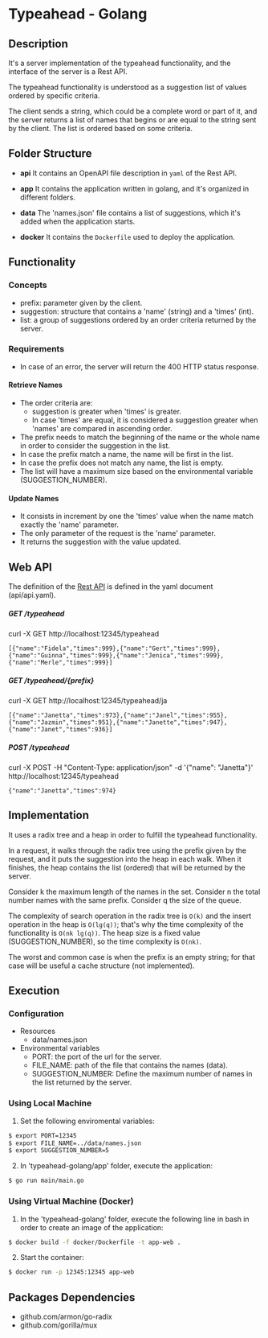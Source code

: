 # Typeahead - Golang

## Description
It's a server implementation of the typeahead functionality, and the interface of the server is a Rest API.

The typeahead functionality is understood as a suggestion list of values ordered by specific criteria.

The client sends a string, which could be a complete word or part of it, and the server returns a list of names that begins or are equal to the string sent by the client. The list is ordered based on some criteria.

## Folder Structure
* **api**
It contains an OpenAPI file description in `yaml` of the Rest API.

* **app**
It contains the application written in golang, and it's organized in different folders.

* **data**
The 'names.json' file contains a list of suggestions, which it's added when the application starts.

* **docker**
It contains the `Dockerfile` used to deploy the application.

## Functionality
### Concepts
* prefix: parameter given by the client.
* suggestion: structure that contains a 'name' (string) and a 'times' (int).
* list: a group of suggestions ordered by an order criteria returned by the server.

### Requirements
* In case of an error, the server will return the 400 HTTP status response.

#### Retrieve Names
* The order criteria are:
  * suggestion is greater when 'times' is greater.
  * In case 'times' are equal, it is considered a suggestion greater when 'names' are compared in ascending order.
* The prefix needs to match the beginning of the name or the whole name in order to consider the suggestion in the list.
* In case the prefix match a name, the name will be first in the list.
* In case the prefix does not match any name, the list is empty.
* The list will have a maximum size based on the environmental variable (SUGGESTION_NUMBER).

#### Update Names
* It consists in increment by one the 'times' value when the name match exactly the 'name' parameter.
* The only parameter of the request is the 'name' parameter.
* It returns the suggestion with the value updated.

## Web API
The definition of the [Rest API](./api/api.yaml) is defined in the yaml document (api/api.yaml).

##### **GET /typeahead**
curl -X GET http://localhost:12345/typeahead
```
[{"name":"Fidela","times":999},{"name":"Gert","times":999},{"name":"Guinna","times":999},{"name":"Jenica","times":999},{"name":"Merle","times":999}]
```

##### **GET /typeahead/{prefix}**
curl -X GET http://localhost:12345/typeahead/ja
```
[{"name":"Janetta","times":973},{"name":"Janel","times":955},{"name":"Jazmin","times":951},{"name":"Janette","times":947},{"name":"Janet","times":936}]
```

##### **POST /typeahead**
curl -X POST -H "Content-Type: application/json" -d '{"name": "Janetta"}' http://localhost:12345/typeahead
```
{"name":"Janetta","times":974}
```

## Implementation
It uses a radix tree and a heap in order to fulfill the typeahead functionality.

In a request, it walks through the radix tree using the prefix given by the request, and it puts the suggestion into the heap in each walk. When it finishes, the heap contains the list (ordered) that will be returned by the server.

Consider k the maximum length of the names in the set.
Consider n the total number names with the same prefix.
Consider q the size of the queue.

The complexity of search operation in the radix tree is `O(k)` and the insert operation in the heap is `O(lg(q))`; that's why the time complexity of the functionality is `O(nk lg(q))`. The heap size is a fixed value (SUGGESTION_NUMBER), so the time complexity is `O(nk)`.

The worst and common case is when the prefix is an empty string; for that case will be useful a cache structure (not implemented).

## Execution

### Configuration
* Resources
  * data/names.json
* Environmental variables
  * PORT: the port of the url for the server.
  * FILE_NAME: path of the file that contains the names (data).
  * SUGGESTION_NUMBER: Define the maximum number of names in the list returned by the server.

### Using Local Machine
1. Set the following enviromental variables:
```bash
$ export PORT=12345
$ export FILE_NAME=../data/names.json
$ export SUGGESTION_NUMBER=5
```

2. In 'typeahead-golang/app' folder, execute the application:
```bash
$ go run main/main.go
```

### Using Virtual Machine (Docker)
1. In the 'typeahead-golang' folder, execute the following line in bash in order to create an image of the application:
```bash
$ docker build -f docker/Dockerfile -t app-web .
```

2. Start the container:
```bash
$ docker run -p 12345:12345 app-web
```

## Packages Dependencies
* github.com/armon/go-radix
* github.com/gorilla/mux
